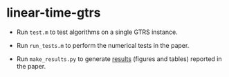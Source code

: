 # linear-time-gtrs

- Run `test.m` to test algorithms on a single GTRS instance.

- Run `run_tests.m` to perform the numerical tests in the paper.

- Run `make_results.py` to generate [results](/results/) (figures and tables) reported in the paper.
